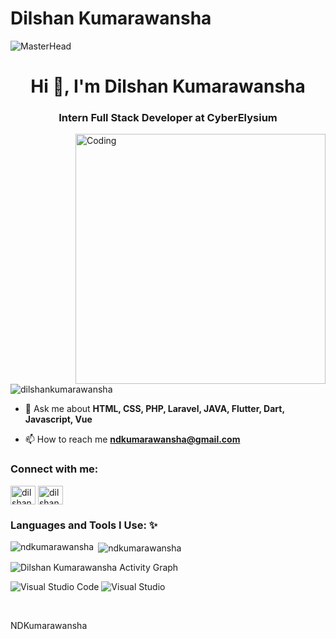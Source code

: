 # Dilshan Kumarawansha
![MasterHead](https://www.instavyapar.com/images/inner-page/CMS-web-development.gif)

<h1 align="center">Hi 👋, I'm Dilshan Kumarawansha</h1>
<h3 align="center">Intern Full Stack Developer at CyberElysium</h3>
<img align="right" alt="Coding" width="400" src="https://camo.githubusercontent.com/cae12fddd9d6982901d82580bdf321d81fb299141098ca1c2d4891870827bf17/68747470733a2f2f6d69726f2e6d656469756d2e636f6d2f6d61782f313336302f302a37513379765349765f7430696f4a2d5a2e676966">

<p align="left"> <img src="https://komarev.com/ghpvc/?username=umeshmadushan&label=Profile%20views&color=0e75b6&style=flat" alt="dilshankumarawansha" /> </p>

- 💬 Ask me about **HTML, CSS, PHP, Laravel, JAVA, Flutter, Dart, Javascript, Vue**

- 📫 How to reach me **ndkumarawansha@gmail.com**

<h3 align="left">Connect with me:</h3>
<p align="left">
<a href="https://www.linkedin.com/in/ndkumarawansha/" target="blank"><img align="center" src="https://raw.githubusercontent.com/rahuldkjain/github-profile-readme-generator/master/src/images/icons/Social/linked-in-alt.svg" alt="dilshankumarawansha" height="30" width="40" /></a>
  <a href="https://www.facebook.com/ndkbrands?mibextid=ZbWKwL" target="blank"><img align="center" src="https://raw.githubusercontent.com/rahuldkjain/github-profile-readme-generator/master/src/images/icons/Social/facbook-alt.svg" alt="dilshankumarawansha" height="30" width="40" /></a>

</p>
<h3 align="left">Languages and Tools I Use: ✨</h3>
<p><img align="left" src="https://github-readme-stats.vercel.app/api/top-langs?username=nimeshdkumarawansha&show_icons=true&locale=en&layout=compact" alt="ndkumarawansha" /></p>

<p>&nbsp;<img align="center" src="https://github-readme-stats.vercel.app/api?username=nimeshdkumarawansha&show_icons=true&locale=en" alt="ndkumarawansha" /></p>

<div><img  alt="Dilshan Kumarawansha Activity Graph" src="https://github-profile-summary-cards.vercel.app/api/cards/profile-details?username=nimeshdkumarawansha&theme=gruvbox"/></div>

![Visual Studio Code](https://img.shields.io/badge/Visual%20Studio%20Code-0078d7.svg?style=for-the-badge&logo=visual-studio-code&logoColor=white)
![Visual Studio](https://img.shields.io/badge/Visual%20Studio-5C2D91.svg?style=for-the-badge&logo=visual-studio&logoColor=white)

<br>

NDKumarawansha
